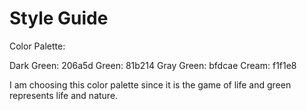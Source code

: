 # Style Guide

Color Palette:

Dark Green: 206a5d
Green: 81b214
Gray Green: bfdcae
Cream: f1f1e8

I am choosing this color palette since it is the game of life and green represents life and nature.